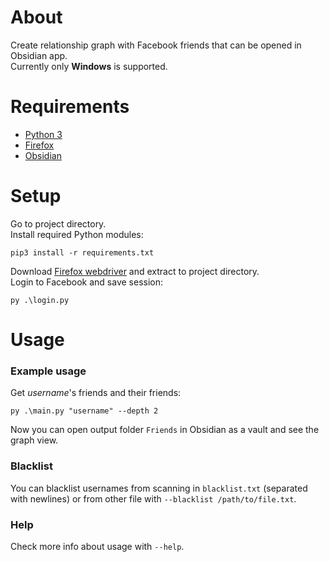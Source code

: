 # About
Create relationship graph with Facebook friends that can be opened in Obsidian app.\
Currently only **Windows** is supported.

# Requirements
- [Python 3](https://python.org)
- [Firefox](https://firefox.com)
- [Obsidian](https://obsidian.md)

# Setup
Go to project directory.\
Install required Python modules:
```
pip3 install -r requirements.txt
```
Download [Firefox webdriver](https://github.com/mozilla/geckodriver/releases) and extract to project directory.\
Login to Facebook and save session:
```
py .\login.py
```

# Usage
### Example usage
Get *username*'s friends and their friends:
```
py .\main.py "username" --depth 2
```
Now you can open output folder `Friends` in Obsidian as a vault and see the graph view.

### Blacklist
You can blacklist usernames from scanning in `blacklist.txt` (separated with newlines) or from other file with `--blacklist /path/to/file.txt`.

### Help
Check more info about usage with `--help`.
